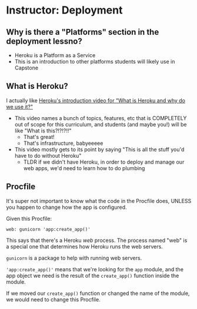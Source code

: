 # Instructor: Deployment

## Why is there a "Platforms" section in the deployment lessno?

- Heroku is a Platform as a Service
- This is an introduction to other platforms students will likely use in Capstone

## What is Heroku?

I actually like [Heroku's introduction video for "What is Heroku and why do we use it?"](https://youtu.be/_N8Zf_nPZkQ)

- This video names a bunch of topics, features, etc that is COMPLETELY out of scope for this curriculum, and students (and maybe you!) will be like "What is this?!?!?!!"
  - That's great!
  - That's infrastructure, babyeeeee
- This video mostly gets to its point by saying "This is all the stuff you'd have to do without Heroku"
  - TLDR if we didn't have Heroku, in order to deploy and manage our web apps, we'd need to learn how to do plumbing

## Procfile

It's super not important to know what the code in the Procfile does, UNLESS you happen to change how the app is configured.

Given this Procfile:

```
web: gunicorn 'app:create_app()'
```

This says that there's a Heroku _web_ process. The process named "web" is a special one that determines how Heroku runs the web servers.

`gunicorn` is a package to help with running web servers.

`'app:create_app()'` means that we're looking for the `app` module, and the app object we need is the result of the `create_app()` function inside the module.

If we moved our `create_app()` function or changed the name of the module, we would need to change this Procfile.

